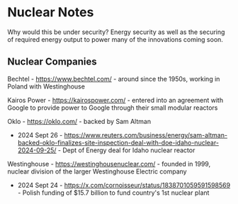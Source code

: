 # Nuclear Notes

Why would this be under security? Energy security as well as the securing of required energy output to power many of the innovations coming soon.

## Nuclear Companies

Bechtel - https://www.bechtel.com/ - around since the 1950s, working in Poland with Westinghouse

Kairos Power - https://kairospower.com/ - entered into an agreement with Google to provide power to Google through their small modular reactors

Oklo - https://oklo.com/ - backed by Sam Altman
- 2024 Sept 26 - https://www.reuters.com/business/energy/sam-altman-backed-oklo-finalizes-site-inspection-deal-with-doe-idaho-nuclear-2024-09-25/ - Dept of Energy deal for Idaho nuclear reactor

Westinghouse - https://westinghousenuclear.com/ - founded in 1999, nuclear division of the larger Westinghouse Electric company
- 2024 Sept 24 - https://x.com/cornoisseur/status/1838701059591598569 - Polish funding of $15.7 billion to fund country's 1st nuclear plant
